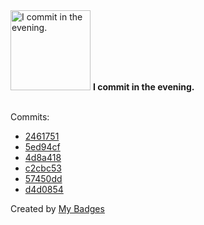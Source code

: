 <img src="https://my-badges.github.io/my-badges/evening-commits.png" alt="I commit in the evening." title="I commit in the evening." width="128">
<strong>I commit in the evening.</strong>
<br><br>

Commits:

- <a href="https://github.com/ksysoev/wsget/commit/246175121fffd918644a8e3aaebd79de98411a06">2461751</a>
- <a href="https://github.com/ksysoev/wsget/commit/5ed94cfb5cb07a68e5f31136331a9066cb4bbad9">5ed94cf</a>
- <a href="https://github.com/ksysoev/wsget/commit/4d8a4185d49101d6a47267c8d022967bd8eb5551">4d8a418</a>
- <a href="https://github.com/ksysoev/wsget/commit/c2cbc536eb0504872ef5cc1f3e75aac4a3b6093a">c2cbc53</a>
- <a href="https://github.com/ksysoev/deriv-bot/commit/57450dd2af12cfaaa00eec658ca30315d3565fbc">57450dd</a>
- <a href="https://github.com/ksysoev/deriv-bot/commit/d4d08542c626bc6f3f759c6460782857aaf436da">d4d0854</a>


Created by <a href="https://github.com/my-badges/my-badges">My Badges</a>